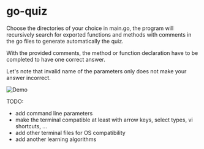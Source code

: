 # go-quiz

Choose the directories of your choice in main.go, the program will recursively search for exported functions and methods with comments in the go files to generate automatically the quiz.

With the provided comments, the method or function declaration have to be completed to have one correct answer.

Let's note that invalid name of the parameters only does not make your answer incorrect.

![Demo](../assets/demo.gif?raw=true)

TODO:
- add command line parameters
- make the terminal compatible at least with arrow keys, select types, vi shortcuts, ...
- add other terminal files for OS compatibility
- add another learning algorithms
